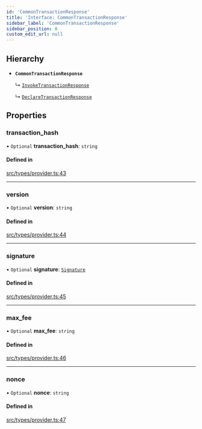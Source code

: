 ```yaml
---
id: 'CommonTransactionResponse'
title: 'Interface: CommonTransactionResponse'
sidebar_label: 'CommonTransactionResponse'
sidebar_position: 0
custom_edit_url: null
---
```


## Hierarchy

- **`CommonTransactionResponse`**

  ↳ [`InvokeTransactionResponse`](InvokeTransactionResponse.md)

  ↳ [`DeclareTransactionResponse`](DeclareTransactionResponse.md)

## Properties

### transaction_hash

• `Optional` **transaction_hash**: `string`

#### Defined in

[src/types/provider.ts:43](https://github.com/0xs34n/starknet.js/blob/v5.5.0/src/types/provider.ts#L43)

---

### version

• `Optional` **version**: `string`

#### Defined in

[src/types/provider.ts:44](https://github.com/0xs34n/starknet.js/blob/v5.5.0/src/types/provider.ts#L44)

---

### signature

• `Optional` **signature**: [`Signature`](../modules.md#signature)

#### Defined in

[src/types/provider.ts:45](https://github.com/0xs34n/starknet.js/blob/v5.5.0/src/types/provider.ts#L45)

---

### max_fee

• `Optional` **max_fee**: `string`

#### Defined in

[src/types/provider.ts:46](https://github.com/0xs34n/starknet.js/blob/v5.5.0/src/types/provider.ts#L46)

---

### nonce

• `Optional` **nonce**: `string`

#### Defined in

[src/types/provider.ts:47](https://github.com/0xs34n/starknet.js/blob/v5.5.0/src/types/provider.ts#L47)
